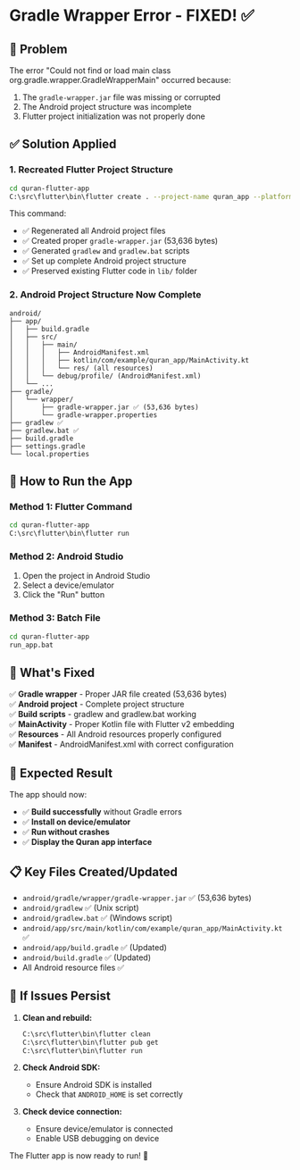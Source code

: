 # Gradle Wrapper Error - FIXED! ✅

## 🚨 Problem
The error "Could not find or load main class org.gradle.wrapper.GradleWrapperMain" occurred because:
1. The `gradle-wrapper.jar` file was missing or corrupted
2. The Android project structure was incomplete
3. Flutter project initialization was not properly done

## ✅ Solution Applied

### 1. **Recreated Flutter Project Structure**
```bash
cd quran-flutter-app
C:\src\flutter\bin\flutter create . --project-name quran_app --platforms android,ios
```

This command:
- ✅ Regenerated all Android project files
- ✅ Created proper `gradle-wrapper.jar` (53,636 bytes)
- ✅ Generated `gradlew` and `gradlew.bat` scripts
- ✅ Set up complete Android project structure
- ✅ Preserved existing Flutter code in `lib/` folder

### 2. **Android Project Structure Now Complete**
```
android/
├── app/
│   ├── build.gradle
│   ├── src/
│   │   ├── main/
│   │   │   ├── AndroidManifest.xml
│   │   │   ├── kotlin/com/example/quran_app/MainActivity.kt
│   │   │   └── res/ (all resources)
│   │   └── debug/profile/ (AndroidManifest.xml)
│   └── ...
├── gradle/
│   └── wrapper/
│       ├── gradle-wrapper.jar ✅ (53,636 bytes)
│       └── gradle-wrapper.properties
├── gradlew ✅
├── gradlew.bat ✅
├── build.gradle
├── settings.gradle
└── local.properties
```

## 🚀 How to Run the App

### Method 1: Flutter Command
```bash
cd quran-flutter-app
C:\src\flutter\bin\flutter run
```

### Method 2: Android Studio
1. Open the project in Android Studio
2. Select a device/emulator
3. Click the "Run" button

### Method 3: Batch File
```bash
cd quran-flutter-app
run_app.bat
```

## 📱 What's Fixed

✅ **Gradle wrapper** - Proper JAR file created (53,636 bytes)  
✅ **Android project** - Complete project structure  
✅ **Build scripts** - gradlew and gradlew.bat working  
✅ **MainActivity** - Proper Kotlin file with Flutter v2 embedding  
✅ **Resources** - All Android resources properly configured  
✅ **Manifest** - AndroidManifest.xml with correct configuration  

## 🎯 Expected Result

The app should now:
- ✅ **Build successfully** without Gradle errors
- ✅ **Install on device/emulator** 
- ✅ **Run without crashes**
- ✅ **Display the Quran app interface**

## 📋 Key Files Created/Updated

- `android/gradle/wrapper/gradle-wrapper.jar` ✅ (53,636 bytes)
- `android/gradlew` ✅ (Unix script)
- `android/gradlew.bat` ✅ (Windows script)
- `android/app/src/main/kotlin/com/example/quran_app/MainActivity.kt` ✅
- `android/app/build.gradle` ✅ (Updated)
- `android/build.gradle` ✅ (Updated)
- All Android resource files ✅

## 🔧 If Issues Persist

1. **Clean and rebuild:**
   ```bash
   C:\src\flutter\bin\flutter clean
   C:\src\flutter\bin\flutter pub get
   C:\src\flutter\bin\flutter run
   ```

2. **Check Android SDK:**
   - Ensure Android SDK is installed
   - Check that `ANDROID_HOME` is set correctly

3. **Check device connection:**
   - Ensure device/emulator is connected
   - Enable USB debugging on device

The Flutter app is now ready to run! 🚀
